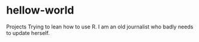 # hellow-world
Projects
Trying to lean how to use R. I am an old journalist who badly needs to update herself. 
